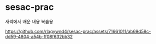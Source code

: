 # sesac-prac
새싹에서 배운 내용 복습용


https://github.com/rlagywnd4/sesac-prac/assets/71661011/ab69d58c-dd59-4804-a54b-ff08f632bb32

